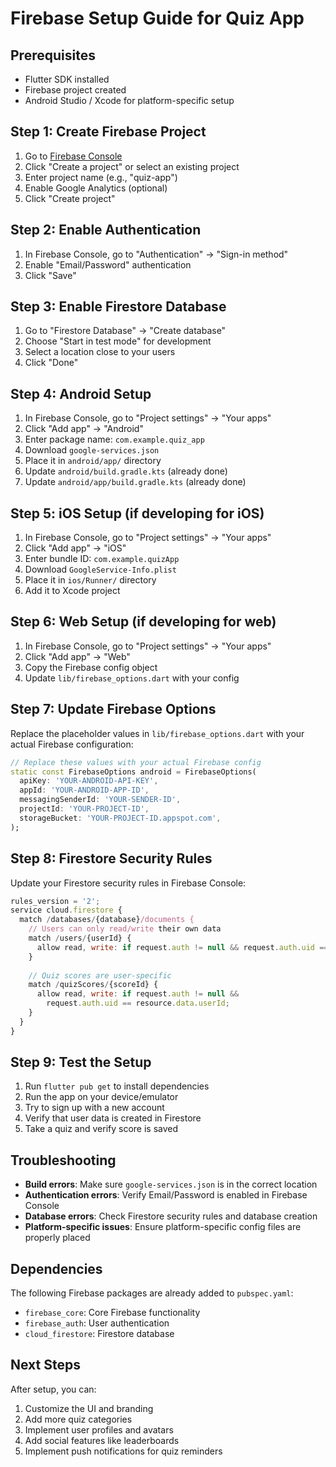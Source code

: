 # Firebase Setup Guide for Quiz App

## Prerequisites
- Flutter SDK installed
- Firebase project created
- Android Studio / Xcode for platform-specific setup

## Step 1: Create Firebase Project
1. Go to [Firebase Console](https://console.firebase.google.com/)
2. Click "Create a project" or select an existing project
3. Enter project name (e.g., "quiz-app")
4. Enable Google Analytics (optional)
5. Click "Create project"

## Step 2: Enable Authentication
1. In Firebase Console, go to "Authentication" → "Sign-in method"
2. Enable "Email/Password" authentication
3. Click "Save"

## Step 3: Enable Firestore Database
1. Go to "Firestore Database" → "Create database"
2. Choose "Start in test mode" for development
3. Select a location close to your users
4. Click "Done"

## Step 4: Android Setup
1. In Firebase Console, go to "Project settings" → "Your apps"
2. Click "Add app" → "Android"
3. Enter package name: `com.example.quiz_app`
4. Download `google-services.json`
5. Place it in `android/app/` directory
6. Update `android/build.gradle.kts` (already done)
7. Update `android/app/build.gradle.kts` (already done)

## Step 5: iOS Setup (if developing for iOS)
1. In Firebase Console, go to "Project settings" → "Your apps"
2. Click "Add app" → "iOS"
3. Enter bundle ID: `com.example.quizApp`
4. Download `GoogleService-Info.plist`
5. Place it in `ios/Runner/` directory
6. Add it to Xcode project

## Step 6: Web Setup (if developing for web)
1. In Firebase Console, go to "Project settings" → "Your apps"
2. Click "Add app" → "Web"
3. Copy the Firebase config object
4. Update `lib/firebase_options.dart` with your config

## Step 7: Update Firebase Options
Replace the placeholder values in `lib/firebase_options.dart` with your actual Firebase configuration:

```dart
// Replace these values with your actual Firebase config
static const FirebaseOptions android = FirebaseOptions(
  apiKey: 'YOUR-ANDROID-API-KEY',
  appId: 'YOUR-ANDROID-APP-ID',
  messagingSenderId: 'YOUR-SENDER-ID',
  projectId: 'YOUR-PROJECT-ID',
  storageBucket: 'YOUR-PROJECT-ID.appspot.com',
);
```

## Step 8: Firestore Security Rules
Update your Firestore security rules in Firebase Console:

```javascript
rules_version = '2';
service cloud.firestore {
  match /databases/{database}/documents {
    // Users can only read/write their own data
    match /users/{userId} {
      allow read, write: if request.auth != null && request.auth.uid == userId;
    }
    
    // Quiz scores are user-specific
    match /quizScores/{scoreId} {
      allow read, write: if request.auth != null && 
        request.auth.uid == resource.data.userId;
    }
  }
}
```

## Step 9: Test the Setup
1. Run `flutter pub get` to install dependencies
2. Run the app on your device/emulator
3. Try to sign up with a new account
4. Verify that user data is created in Firestore
5. Take a quiz and verify score is saved

## Troubleshooting
- **Build errors**: Make sure `google-services.json` is in the correct location
- **Authentication errors**: Verify Email/Password is enabled in Firebase Console
- **Database errors**: Check Firestore security rules and database creation
- **Platform-specific issues**: Ensure platform-specific config files are properly placed

## Dependencies
The following Firebase packages are already added to `pubspec.yaml`:
- `firebase_core`: Core Firebase functionality
- `firebase_auth`: User authentication
- `cloud_firestore`: Firestore database

## Next Steps
After setup, you can:
1. Customize the UI and branding
2. Add more quiz categories
3. Implement user profiles and avatars
4. Add social features like leaderboards
5. Implement push notifications for quiz reminders 